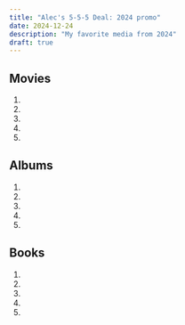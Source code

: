 ```yaml
---
title: "Alec's 5-5-5 Deal: 2024 promo"
date: 2024-12-24
description: "My favorite media from 2024"
draft: true
---
```


## Movies
1. 
2. 
3. 
4. 
5. 

## Albums
1. 
2. 
3. 
4. 
5. 

## Books
1. 
2. 
3. 
4. 
5. 

